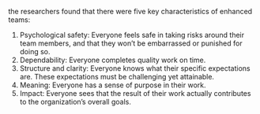 the researchers found that there were five key characteristics of enhanced teams:

1) Psychological safety: Everyone feels safe in taking risks around their team members, and that they won’t be embarrassed or punished for doing so.
2) Dependability: Everyone completes quality work on time.
3) Structure and clarity: Everyone knows what their specific expectations are. These expectations must be challenging yet attainable.
4) Meaning: Everyone has a sense of purpose in their work.
5) Impact: Everyone sees that the result of their work actually contributes to the organization’s overall goals.